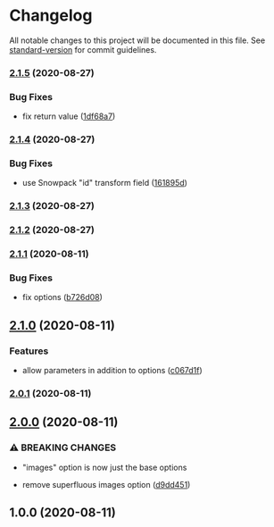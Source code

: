# Changelog

All notable changes to this project will be documented in this file. See [standard-version](https://github.com/conventional-changelog/standard-version) for commit guidelines.

### [2.1.5](https://github.com/jaredLunde/snowpack-plugin-resize-images/compare/v2.1.4...v2.1.5) (2020-08-27)

### Bug Fixes

- fix return value ([1df68a7](https://github.com/jaredLunde/snowpack-plugin-resize-images/commit/1df68a72c3cea9063416ee00692ef1c1c18b3017))

### [2.1.4](https://github.com/jaredLunde/snowpack-plugin-resize-images/compare/v2.1.3...v2.1.4) (2020-08-27)

### Bug Fixes

- use Snowpack "id" transform field ([161895d](https://github.com/jaredLunde/snowpack-plugin-resize-images/commit/161895dee0fde83264aecf578432206c029effb0))

### [2.1.3](https://github.com/jaredLunde/snowpack-plugin-resize-images/compare/v2.1.1...v2.1.3) (2020-08-27)

### [2.1.2](https://github.com/jaredLunde/snowpack-plugin-resize-images/compare/v2.1.1...v2.1.2) (2020-08-27)

### [2.1.1](https://github.com/jaredLunde/snowpack-plugin-resize-images/compare/v2.1.0...v2.1.1) (2020-08-11)

### Bug Fixes

- fix options ([b726d08](https://github.com/jaredLunde/snowpack-plugin-resize-images/commit/b726d08b413dbe02bab70c824a402b82bebceb1e))

## [2.1.0](https://github.com/jaredLunde/snowpack-plugin-resize-images/compare/v2.0.1...v2.1.0) (2020-08-11)

### Features

- allow parameters in addition to options ([c067d1f](https://github.com/jaredLunde/snowpack-plugin-resize-images/commit/c067d1fe0e8298bb761fffc50ce0cf2f0f19ccd3))

### [2.0.1](https://github.com/jaredLunde/snowpack-plugin-resize-images/compare/v2.0.0...v2.0.1) (2020-08-11)

## [2.0.0](https://github.com/jaredLunde/snowpack-plugin-resize-images/compare/v1.0.0...v2.0.0) (2020-08-11)

### ⚠ BREAKING CHANGES

- "images" option is now just the base options

- remove superfluous images option ([d9dd451](https://github.com/jaredLunde/snowpack-plugin-resize-images/commit/d9dd451181fd7a609ddd95d49b6c58cac87b7c85))

## 1.0.0 (2020-08-11)
